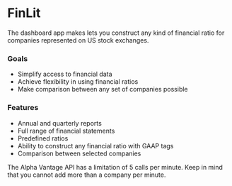 # FinLit

The dashboard app makes lets you construct any kind of financial ratio for companies represented on US stock exchanges. 

### Goals
- Simplify access to financial data
- Achieve flexibility in using financial ratios
- Make comparison between any set of companies possible 

### Features
- Annual and quarterly reports
- Full range of financial statements
- Predefined ratios
- Ability to construct any financial ratio with GAAP tags
- Comparison between selected companies

The Alpha Vantage API has a limitation of 5 calls per minute. Keep in mind that you cannot add more than a company per minute.
